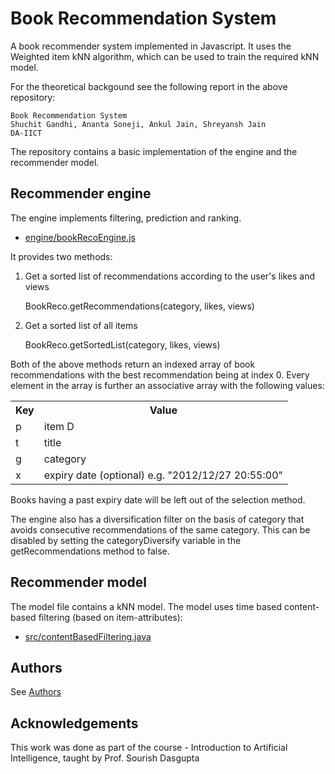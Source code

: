 Book Recommendation System
==========================

A book recommender system implemented in Javascript. It uses the Weighted item kNN algorithm, which can be used to train the required kNN model.

For the theoretical backgound see the following report in the above repository:

    Book Recommendation System
    Shuchit Gandhi, Ananta Soneji, Ankul Jain, Shreyansh Jain
    DA-IICT

The repository contains a basic implementation of the engine and the recommender model.

Recommender engine
--------------------

The engine implements filtering, prediction and ranking.

* [engine/bookRecoEngine.js](https://github.com/shuchitgandhi/bookRecommendation/blob/master/engine/bookRecoEngine.js)
    
It provides two methods:

1) Get a sorted list of recommendations according to the user's likes and views

    BookReco.getRecommendations(category, likes, views)

2) Get a sorted list of all items

    BookReco.getSortedList(category, likes, views)

Both of the above methods return an indexed array of book recommendations with the best recommendation being at index 0. Every element in the array is further an associative array with the following values:
    
<table> 
<tr><th>Key</th><th>Value</th></tr>
<tr><td>p</td><td>item D</td></tr>
<tr><td>t</td><td>title</td></tr>
<tr><td>g</td><td>category</td></tr>
<tr><td>x</td><td>expiry date (optional) e.g. "2012/12/27 20:55:00"</td></tr> 
</table>

Books having a past expiry date will be left out of the selection method.

The engine also has a diversification filter on the basis of category that avoids consecutive recommendations of the same category. This can be disabled by setting the categoryDiversify variable in the getRecommendations method to false.

Recommender model 
-------------------

The model file contains a kNN model. The model uses time based content-based filtering (based on item-attributes):
 
* [src/contentBasedFiltering.java](https://github.com/shuchitgandhi/bookRecommendation/blob/master/src/contentBasedFiltering.java)

## Authors

See [Authors](Authors)

## Acknowledgements

This work was done as part of the course - Introduction to Artificial Intelligence, taught by Prof. Sourish Dasgupta

